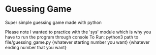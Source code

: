 # Guessing Game
 Super simple guessing game made with python
 
 
 Please note I wanted to practice with the 'sys' module which is why you have to run the program through console
 To Run:
	python3 path to file/guessing_game.py {whatever starting number you want} {whatever ending number that you want}